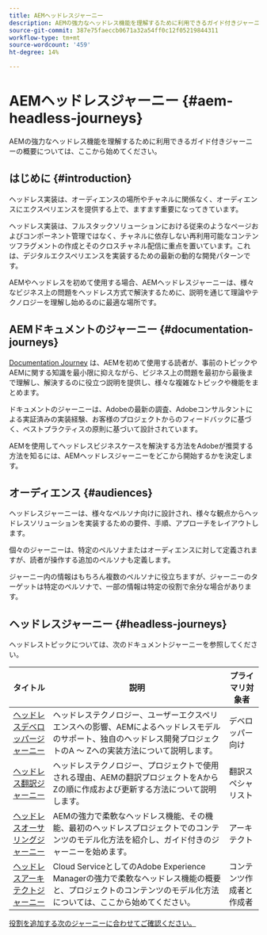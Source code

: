 ```yaml
---
title: AEMヘッドレスジャーニー
description: AEMの強力なヘッドレス機能を理解するために利用できるガイド付きジャーニーの概要については、ここから始めてください。
source-git-commit: 387e75faeccb0671a32a54ff0c12f05219844311
workflow-type: tm+mt
source-wordcount: '459'
ht-degree: 14%

---
```


# AEMヘッドレスジャーニー {#aem-headless-journeys}

AEMの強力なヘッドレス機能を理解するために利用できるガイド付きジャーニーの概要については、ここから始めてください。

## はじめに {#introduction}

ヘッドレス実装は、オーディエンスの場所やチャネルに関係なく、オーディエンスにエクスペリエンスを提供する上で、ますます重要になってきています。

ヘッドレス実装は、フルスタックソリューションにおける従来のようなページおよびコンポーネント管理ではなく、チャネルに依存しない再利用可能なコンテンツフラグメントの作成とそのクロスチャネル配信に重点を置いています。これは、デジタルエクスペリエンスを実装するための最新の動的な開発パターンです。

AEMやヘッドレスを初めて使用する場合、AEMヘッドレスジャーニーは、様々なビジネス上の問題をヘッドレス方式で解決するために、説明を通じて理論やテクノロジーを理解し始めるのに最適な場所です。

## AEMドキュメントのジャーニー {#documentation-journeys}

[Documentation Journey](/help/journey-documentation/home.md) は、AEMを初めて使用する読者が、事前のトピックやAEMに関する知識を最小限に抑えながら、ビジネス上の問題を最初から最後まで理解し、解決するのに役立つ説明を提供し、様々な複雑なトピックや機能をまとめます。

ドキュメントのジャーニーは、Adobeの最新の調査、Adobeコンサルタントによる実証済みの実装経験、お客様のプロジェクトからのフィードバックに基づく、ベストプラクティスの原則に基づいて設計されています。

AEMを使用してヘッドレスビジネスケースを解決する方法をAdobeが推奨する方法を知るには、AEMヘッドレスジャーニーをどこから開始するかを決定します。

## オーディエンス {#audiences}

ヘッドレスジャーニーは、様々なペルソナ向けに設計され、様々な観点からヘッドレスソリューションを実装するための要件、手順、アプローチをレイアウトします。

個々のジャーニーは、特定のペルソナまたはオーディエンスに対して定義されますが、読者が操作する追加のペルソナも定義します。

ジャーニー内の情報はもちろん複数のペルソナに役立ちますが、ジャーニーのターゲットは特定のペルソナで、一部の情報は特定の役割で余分な場合があります。

## ヘッドレスジャーニー {#headless-journeys}

ヘッドレストピックについては、次のドキュメントジャーニーを参照してください。

| タイトル | 説明 | プライマリ対象者 |
|---|---|---|
| [ヘッドレスデベロッパージャーニー](/help/journey-headless/developer/overview.md) | ヘッドレステクノロジー、ユーザーエクスペリエンスへの影響、AEMによるヘッドレスモデルのサポート、独自のヘッドレス開発プロジェクトのA ～ Zへの実装方法について説明します。 | デベロッパー向け |
| [ヘッドレス翻訳ジャーニー](/help/journey-headless/translation/overview.md) | ヘッドレステクノロジー、プロジェクトで使用される理由、AEMの翻訳プロジェクトをAからZの順に作成および更新する方法について説明します。 | 翻訳スペシャリスト |
| [ヘッドレスオーサリングジャーニー](/help/journey-headless/author/overview.md) | AEMの強力で柔軟なヘッドレス機能、その機能、最初のヘッドレスプロジェクトでのコンテンツのモデル化方法を紹介し、ガイド付きのジャーニーを始めます。 | アーキテクト |
| [ヘッドレスアーキテクトジャーニー](/help/journey-headless/architect/overview.md) | Cloud ServiceとしてのAdobe Experience Managerの強力で柔軟なヘッドレス機能の概要と、プロジェクトのコンテンツのモデル化方法については、ここから始めてください。 | コンテンツ作成者と作成者 |

[役割を追加する次のジャーニーに合わせてご確認ください。](/help/journey-documentation/home.md#journeys)

